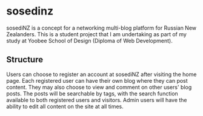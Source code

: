 # sosedinz
sosediNZ is a concept for a networking multi-blog platform for Russian New Zealanders. This is a student project that I am undertaking as part of my study at Yoobee School of Design (Diploma of Web Development).

## Structure
Users can choose to register an account at sosediNZ after visiting the home page. Each registered user can have their own blog where they can post content. They may also choose to view and comment on other users' blog posts. The posts will be searchable by tags, with the search function available to both registered users and visitors. Admin users will have the ability to edit all content on the site at all times.
